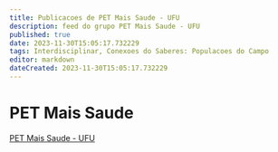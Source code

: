 ```yaml
---
title: Publicacoes de PET Mais Saude - UFU 
description: feed do grupo PET Mais Saude - UFU
published: true
date: 2023-11-30T15:05:17.732229
tags: Interdisciplinar, Conexoes do Saberes: Populacoes do Campo
editor: markdown
dateCreated: 2023-11-30T15:05:17.732229
---
```


# PET Mais Saude
[PET Mais Saude - UFU](/grupo/161PETMaisSaudeUFU)